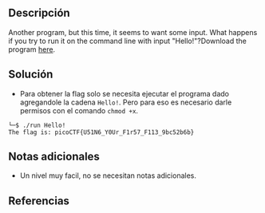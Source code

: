 ## Descripción
Another program, but this time, it seems to want some input. What happens if you try to run it on the command line with input "Hello!"?Download the program [here](https://artifacts.picoctf.net/c/351/run).

## Solución
- Para obtener la flag solo se necesita ejecutar el programa dado agregandole la cadena `Hello!`. Pero para eso es necesario darle permisos con el comando `chmod +x`.
```bash()
└─$ ./run Hello!  
The flag is: picoCTF{U51N6_Y0Ur_F1r57_F113_9bc52b6b}  
```

## Notas adicionales
- Un nivel muy facil, no se necesitan notas adicionales.

## Referencias 
